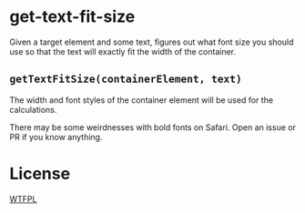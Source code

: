 # get-text-fit-size

Given a target element and some text, figures out what font size you should use so that the text will exactly fit the width of the container.

## `getTextFitSize(containerElement, text)`

The width and font styles of the container element will be used for the calculations.

There may be some weirdnesses with bold fonts on Safari.  Open an issue or PR if you know anything.

# License

[WTFPL](http://wtfpl2.com)
